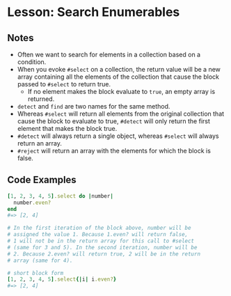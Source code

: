 # Lesson: Search Enumerables

## Notes

- Often we want to search for elements in a collection based on a condition.
- When you evoke `#select` on a collection, the return value will be a new array containing all the elements of the collection that cause the block passed to `#select` to return true.
  - If no element makes the block evaluate to `true`, an empty array is returned.
- `detect` and `find` are two names for the same method.
- Whereas `#select` will return all elements from the original collection that cause the block to evaluate to true, `#detect` will only return the first element that makes the block true.
- `#detect` will always return a single object, whereas `#select` will always return an array.
- `#reject` will return an array with the elements for which the block is false.

## Code Examples

```ruby
[1, 2, 3, 4, 5].select do |number|
  number.even?
end
#=> [2, 4]

# In the first iteration of the block above, number will be
# assigned the value 1. Because 1.even? will return false,
# 1 will not be in the return array for this call to #select
# (same for 3 and 5). In the second iteration, number will be
# 2. Because 2.even? will return true, 2 will be in the return
# array (same for 4).

# short block form
[1, 2, 3, 4, 5].select{|i| i.even?}
#=> [2, 4]
```